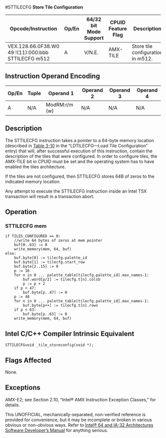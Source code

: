 #STTILECFG
**Store Tile Configuration**

| Opcode/Instruction                                 | Op/En | 64/32 bit Mode Support | CPUID Feature Flag | Description                       |
| -------------------------------------------------- | ----- | ---------------------- | ------------------ | --------------------------------- |
| VEX.128.66.0F38.W0 49 !(11):000:bbb STTILECFG m512 | A     | V/N.E.                 | AMX-TILE           | Store tile configuration in m512. |

## Instruction Operand Encoding

| Op/En | Tuple | Operand 1     | Operand 2 | Operand 3 | Operand 4 |
| ----- | ----- | ------------- | --------- | --------- | --------- |
| A     | N/A   | ModRM:r/m (w) | N/A       | N/A       | N/A       |

## Description

The STTILECFG instruction takes a pointer to a 64-byte memory location (described in [Table 3-10](/x86/cpuid#tbl-3-10) in the “LDTILECFG—Load Tile Configuration” entry) that will, after successful execution of this instruction, contain the description of the tiles that were configured. In order to configure tiles, the AMX-TILE bit in CPUID must be set and the operating system has to have enabled the tiles architecture.

If the tiles are not configured, then STTILECFG stores 64B of zeros to the indicated memory location.

Any attempt to execute the STTILECFG instruction inside an Intel TSX transaction will result in a transaction abort.

## Operation

### STTILECFG mem

```
if TILES_CONFIGURED == 0:
    //write 64 bytes of zeros at mem pointer
    buf[0..63] := 0
    write_memory(mem, 64, buf)
else:
    buf.byte[0] := tilecfg.palette_id
    buf.byte[1] := tilecfg.start_row
    buf.byte[2..15] := 0
    p := 16
    for n in 0 ... palette_table[tilecfg.palette_id].max_names-1:
        buf.word[p/2] := tilecfg.t[n].colsb
        p := p + 2
    if p < 47:
        buf.byte[p..47] := 0
    p := 48
    for n in 0 ... palette_table[tilecfg.palette_id].max_names-1:
        buf.byte[p++] := tilecfg.t[n].rows
    if p < 63:
        buf.byte[p..63] := 0
    write_memory(mem, 64, buf)

```

## Intel C/C++ Compiler Intrinsic Equivalent

```
STTILECFGvoid _tile_storeconfig(void *);

```

## Flags Affected

None.

## Exceptions

AMX-E2; see Section 2.10, “Intel® AMX Instruction Exception Classes,” for details.

This UNOFFICIAL, mechanically-separated, non-verified reference is provided for convenience, but it may be
incomplete or broken in various obvious or non-obvious
ways. Refer to [Intel® 64 and IA-32 Architectures Software Developer’s Manual](https://software.intel.com/en-us/download/intel-64-and-ia-32-architectures-sdm-combined-volumes-1-2a-2b-2c-2d-3a-3b-3c-3d-and-4) for anything serious.
